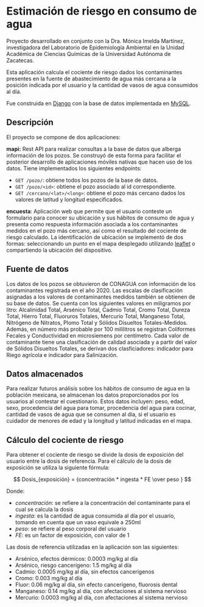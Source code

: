 # Estimación de riesgo en consumo de agua

Proyecto desarrollado en conjunto con la Dra. Mónica Imelda Martínez, investigadora del Laboratorio de Epidemiología Ambiental en la Unidad Académica de Ciencias Químicas de la Universidad Autónoma de Zacatecas.

Esta aplicación calcula el cociente de riesgo dados los contaminantes presentes en la fuente de abastecimiento de agua más cercana a la posición indicada por el usuario y la cantidad de vasos de agua consumidos al día. 

Fue construida en [Django](https://www.djangoproject.com/) con la base de datos implementada en [MySQL](https://www.mysql.com/).

## Descripción 

El proyecto se compone de dos aplicaciones:

**mapi:** Rest API para realizar consultas a la base de datos que alberga información de los pozos. Se construyó de esta forma para facilitar el posterior desarrollo de aplicaciones móviles nativas que hacen uso de los datos. Tiene implementados los siguientes endpoints:
  - `GET /pozo/`: obtiene todos los pozos de la base de datos.
  - `GET /pozo/<id>`: obtiene el pozo asociado al id correspondiente.
  - `GET /cercano/<lat>/<long>`: obtiene el pozo más cercano dados los valores de latitud y longitud especificados.
  
**encuesta**: Aplicación web que permite que el usuario conteste un formulario para conocer su ubicación y sus hábitos de consumo de agua y presenta como respuesta información asociada a los contaminantes medidos en el pozo más cercano, así como el resultado del cociente de riesgo calculado. La identificación de ubicación se implementó de dos formas: seleccionando un punto en el mapa desplegado utilizando [leaflet](https://leafletjs.com/) o compartiendo la ubicación del  dispositivo. 

## Fuente de datos

Los datos de los pozos se obtuvieron de CONAGUA con información de los contaminantes registrada en el año 2020. Las escalas de clasificación  asignadas a los valores de contaminantes medidos también se obtienen de su base de datos. Se cuenta con los siguientes valores en miligramos por litro: Alcalinidad Total, Arsénico Total, Cadmio Total, Cromo Total, Dureza Total, Hierro Total, Fluoruros Totales, Mercurio Total, Manganeso Total, Nitrógeno de Nitratos, Plomo Total y Sólidos Disueltos Totales-Medidos. Además, en número más probable por 100 mililitros se registran Coliformes Fecales y Conductividad en microsiemens por centímetro. Cada valor de contaminante tiene una clasificación de calidad asociada y a partir del valor de Sólidos Disueltos Totales, se derivan dos clasficiadores: indicador para Riego agrícola e indicador para Salinización.

## Datos almacenados

Para realizar futuros análisis sobre los hábitos de consumo de agua en la población mexicana, se almacenan los datos proporcionados por los usuarios al contestar el cuestionario. Estos datos incluyen: peso, edad, sexo, procedencia del agua para tomar, procedencia del agua para cocinar, cantidad de vasos de agua que se consumen al día, si el usuario es cuidador de menores de edad y la longitud y latitud indicadas en el mapa.  

## Cálculo del cociente de riesgo

Para obtener el cociente de riesgo se divide la dosis de exposición del usuario entre la dosis de referencia. Para el cálculo de la dosis de exposición se utiliza la siguiente fórmula: 

$$ Dosis_{exposición} = {concentración * ingesta * FE \over peso } $$

Donde:
  - $concentración$: se refiere a la concentración del contaminante para el cual se calcula la dosis
  - $ingesta$: es la cantidad de agua consumida al día por el usuario, tomando en cuenta que un vaso equivale a 250ml
  - $peso$: se refiere al peso corporal del usuario
  - $FE$: es un factor de exposición, con valor de 1
  
Las dosis de referencia utilizadas en la aplicación son las siguientes:
  - Arsénico, efectos dérmicos: 0.0003 mg/kg al día
  - Arsénico, riesgo cancerígeno: 1.5 mg/kg al día
  - Cadmio: 0.0005 mg/kg al día, sin efectos cancerígenos
  - Cromo: 0.003 mg/kg al día
  - Fluor: 0.06 mg/kg al día, sin efecto cancerígeno, fluorosis dental
  - Manganeso: 0.14 mg/kg al día, con afectaciones al sistema nervioso
  - Mercurio: 0.0003 mg/kg al día, con afectaciones al sistema nervioso


